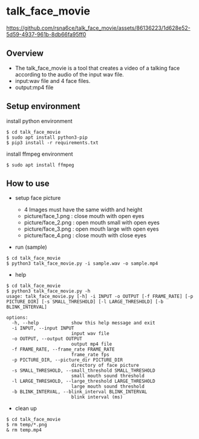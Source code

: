# talk_face_movie

https://github.com/rsna6ce/talk_face_movie/assets/86136223/1d628e52-5d59-4937-961b-8db66fa95ff0

## Overview
* The talk_face_movie is a tool that creates a video of a talking face according to the audio of the input wav file.
* input:wav file and 4 face files.
* output:mp4 file

## Setup environment
install python environment
```
$ cd talk_face_movie
$ sudo apt install python3-pip
$ pip3 install -r requirements.txt
```

install ffmpeg environment
```
$ sudo apt install ffmpeg
```

## How to use
* setup face picture
    * 4 Images must have the same width and height
    * picture/face_1.png : close mouth with open eyes
    * picture/face_2.png : open mouth small with open eyes
    * picture/face_3.png : open mouth large with open eyes
    * picture/face_4.png : close mouth with close eyes

* run (sample)
```
$ cd talk_face_movie
$ python3 talk_face_movie.py -i sample.wav -o sample.mp4
```
* help
```
$ cd talk_face_movie
$ python3 talk_face_movie.py -h
usage: talk_face_movie.py [-h] -i INPUT -o OUTPUT [-f FRAME_RATE] [-p PICTURE_DIR] [-s SMALL_THRESHOLD] [-l LARGE_THRESHOLD] [-b BLINK_INTERVAL]

options:
  -h, --help            show this help message and exit
  -i INPUT, --input INPUT
                        input wav file
  -o OUTPUT, --output OUTPUT
                        output mp4 file
  -f FRAME_RATE, --frame_rate FRAME_RATE
                        frame_rate fps
  -p PICTURE_DIR, --picture_dir PICTURE_DIR
                        directory of face picture
  -s SMALL_THRESHOLD, --small_threshold SMALL_THRESHOLD
                        small mouth sound threshold
  -l LARGE_THRESHOLD, --large_threshold LARGE_THRESHOLD
                        large mouth sound threshold
  -b BLINK_INTERVAL, --blink_interval BLINK_INTERVAL
                        blink interval (ms)
```

* clean up
```
$ cd talk_face_movie
$ rm temp/*.png
& rm temp.mp4
```
